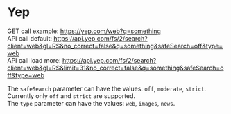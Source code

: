 # Yep

GET call example: https://yep.com/web?q=something  
API call default: https://api.yep.com/fs/2/search?client=web&gl=RS&no_correct=false&q=something&safeSearch=off&type=web  
API call load more: https://api.yep.com/fs/2/search?client=web&gl=RS&limit=31&no_correct=false&q=something&safeSearch=off&type=web

The `safeSearch` parameter can have the values: `off`, `moderate`, `strict`. Currently only `off` and `strict` are supported.  
The `type` parameter can have the values: `web`, `images`, `news`.